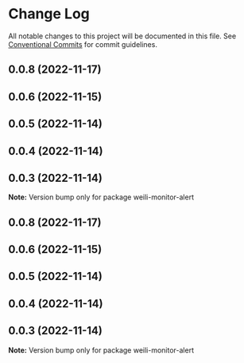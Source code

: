 # Change Log

All notable changes to this project will be documented in this file.
See [Conventional Commits](https://conventionalcommits.org) for commit guidelines.

## 0.0.8 (2022-11-17)



## 0.0.6 (2022-11-15)



## 0.0.5 (2022-11-14)



## 0.0.4 (2022-11-14)



## 0.0.3 (2022-11-14)

**Note:** Version bump only for package weili-monitor-alert





## 0.0.8 (2022-11-17)



## 0.0.6 (2022-11-15)



## 0.0.5 (2022-11-14)



## 0.0.4 (2022-11-14)



## 0.0.3 (2022-11-14)

**Note:** Version bump only for package weili-monitor-alert
